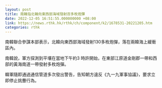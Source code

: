 ```yaml
---
layout: post
title: 南韓指北韓向東西部海域發射百多枚炮彈
date: 2022-12-05 16:51:55.000000000 +08:00
link: https://news.rthk.hk/rthk/ch/component/k2/1678531-20221205.htm
categories: rthk
---
```


南韓聯合參謀本部表示，北韓向東西部海域發射130多枚炮彈，落在兩韓海上緩衝區內。

南韓說，軍方探測到平壤在當地下午約3 時許開始，在東部江原道金剛郡一帶和西部的黃海南道一帶發射多枚炮彈。

韓軍隨即通過通信管道多次發出警告，告知朝方違反《九一九軍事協議》，要求立即停止挑釁行為。
